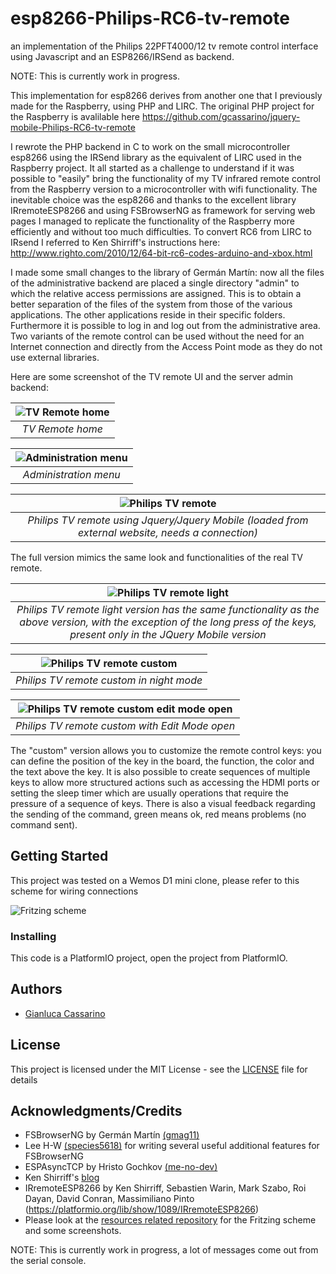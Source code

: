 # esp8266-Philips-RC6-tv-remote
an implementation of the Philips 22PFT4000/12 tv remote control interface using Javascript and an ESP8266/IRSend as backend.

NOTE: This is currently work in progress.

This implementation for esp8266 derives from another one that I previously made for the Raspberry, using PHP and LIRC. The original PHP project for the Raspberry
is avalilable here https://github.com/gcassarino/jquery-mobile-Philips-RC6-tv-remote

I rewrote the PHP backend in C to work on the small microcontroller esp8266 using the IRSend library as the equivalent of LIRC used in the Raspberry project. It all started as a challenge to understand if it was possible to "easily" bring the functionality of my TV infrared remote control from the Raspberry version to a microcontroller with wifi functionality. The inevitable choice was the esp8266 and thanks to the excellent library IRremoteESP8266 and using FSBrowserNG as framework for serving web pages I managed to replicate the functionality of the Raspberry more efficiently and without too much difficulties. To convert RC6 from LIRC to IRsend I referred to Ken Shirriff's instructions here: http://www.righto.com/2010/12/64-bit-rc6-codes-arduino-and-xbox.html

I made some small changes to the library of Germán Martín: now all the files of the administrative backend are placed a single directory "admin" to which the relative access permissions are assigned. This is to obtain a better separation of the files of the system from those of the various applications. The other applications reside in their specific folders. Furthermore it is possible to log in and log out from the administrative area. Two variants of the remote control can be used without the need for an Internet connection and directly from the Access Point mode as they do not use external libraries.

Here are some screenshot of the TV remote UI and the server admin backend:

| ![TV Remote home](https://github.com/gcassarino/esp8266-Philips-RC6-tv-remote-resources/blob/master/TV-Remote-ESP8266-home.png) | 
|:--:| 
| *TV Remote home* |
 
| ![Administration menu](https://github.com/gcassarino/esp8266-Philips-RC6-tv-remote-resources/blob/master/ESP8266-admin-home.png) | 
|:--:| 
| *Administration menu* |

| ![Philips TV remote](https://github.com/gcassarino/esp8266-Philips-RC6-tv-remote-resources/blob/master/Philips-TV-Remote-22PFT4000_12-full.png) | 
|:--:|
| *Philips TV remote using Jquery/Jquery Mobile (loaded from external website, needs a connection)* |

The full version mimics the same look and functionalities of the real TV remote.

| ![Philips TV remote light](https://github.com/gcassarino/esp8266-Philips-RC6-tv-remote-resources/blob/master/Philips-TV-Remote-light.png) | 
|:--:|
| *Philips TV remote light version has the same functionality as the above version, with the exception of the long press of the keys, present only in the JQuery Mobile version* |

| ![Philips TV remote custom](https://github.com/gcassarino/esp8266-Philips-RC6-tv-remote-resources/blob/master/Philips-TV-Remote-custom-night-mode.png) | 
|:--:|
| *Philips TV remote custom in night mode* |

| ![Philips TV remote custom edit mode open](https://github.com/gcassarino/esp8266-Philips-RC6-tv-remote-resources/blob/master/Philips-TV-Remote-custom-edit-mode.png) | 
|:--:|
| *Philips TV remote custom with Edit Mode open* |

The "custom" version allows you to customize the remote control keys: you can define the position of the key in the board, the function, the color and the text above the key. It is also possible to create sequences of multiple keys to allow more structured actions such as accessing the HDMI ports or setting the sleep timer which are usually operations that require the pressure of a sequence of keys. There is also a visual feedback regarding the sending of the command, green means ok, red means problems (no command sent).


## Getting Started

This project was tested on a Wemos D1 mini clone, please refer to this scheme for wiring connections

![Fritzing scheme](https://github.com/gcassarino/esp8266-Philips-RC6-tv-remote-resources/blob/master/esp8266-Philips-RC6-tv-remote_schem.png)


### Installing

This code is a PlatformIO project, open the project from PlatformIO.


## Authors

* [Gianluca Cassarino](https://github.com/gcassarino)


## License

This project is licensed under the MIT License - see the [LICENSE](LICENSE) file for details

## Acknowledgments/Credits

* FSBrowserNG by Germán Martín [(gmag11)](https://github.com/gmag11)
* Lee H-W [(species5618)](https://github.com/species5618) for writing several useful additional features for FSBrowserNG
* ESPAsyncTCP by Hristo Gochkov [(me-no-dev)](https://github.com/me-no-dev)
* Ken Shirriff's [blog](http://www.righto.com/)
* IRremoteESP8266 by Ken Shirriff, Sebastien Warin, Mark Szabo, Roi Dayan, David Conran, Massimiliano Pinto (https://platformio.org/lib/show/1089/IRremoteESP8266)
* Please look at the [resources related repository](https://github.com/gcassarino/esp8266-Philips-RC6-tv-remote-resources) for the Fritzing scheme and some screenshots.

NOTE: This is currently work in progress, a lot of messages come out from the serial console.
